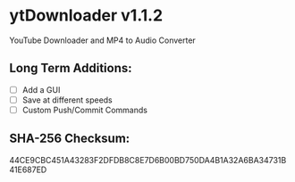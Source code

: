 # ytDownloader v1.1.2
YouTube Downloader and MP4 to Audio Converter
## Long Term Additions:
- [ ] Add a GUI
- [ ] Save at different speeds
- [ ] Custom Push/Commit Commands
## SHA-256 Checksum:
44CE9CBC451A43283F2DFDB8C8E7D6B00BD750DA4B1A32A6BA34731B41E687ED

